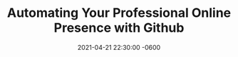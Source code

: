 ---
title: Automating Your Professional Online Presence with Github
date: 2021-04-21 22:30:00 -0600
categories: [Projects]
tags: [github, websites, automation, actions, latex, jekyll]     # TAG names should always be lowercase
pin: no
---